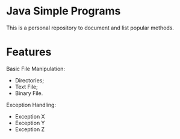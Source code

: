 # Java Simple Programs

This is a personal repository to document and list popular methods.

# Features

Basic File Manipulation:
- Directories;
- Text File;
- Binary File.

Exception Handling:
- Exception X
- Exception Y
- Exception Z
